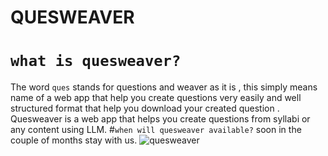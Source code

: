 # QUESWEAVER
# `what is quesweaver?`
The word  `ques` stands for questions and weaver as it is , this simply means name of a web app that help you create questions very easily and well structured format that help you download your created question . Quesweaver  is a web app that helps you create questions from syllabi or any content using LLM. #`when will quesweaver available?` soon in the couple of months stay with us. ![quesweaver](https://github.com/alaminthespecial/quesweaver/assets/82694244/baf3ea05-b681-4c64-8d68-385293b2deed)
